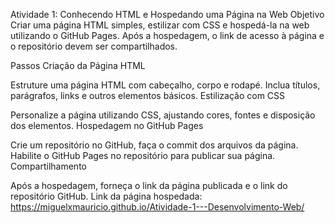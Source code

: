 Atividade 1: Conhecendo HTML e Hospedando uma Página na Web
Objetivo
Criar uma página HTML simples, estilizar com CSS e hospedá-la na web utilizando o GitHub Pages. Após a hospedagem, o link de acesso à página e o repositório devem ser compartilhados.

Passos
Criação da Página HTML

Estruture uma página HTML com cabeçalho, corpo e rodapé.
Inclua títulos, parágrafos, links e outros elementos básicos.
Estilização com CSS

Personalize a página utilizando CSS, ajustando cores, fontes e disposição dos elementos.
Hospedagem no GitHub Pages

Crie um repositório no GitHub, faça o commit dos arquivos da página.
Habilite o GitHub Pages no repositório para publicar sua página.
Compartilhamento

Após a hospedagem, forneça o link da página publicada e o link do repositório GitHub.
Link da página hospedada:
https://miguelxmauricio.github.io/Atividade-1---Desenvolvimento-Web/
